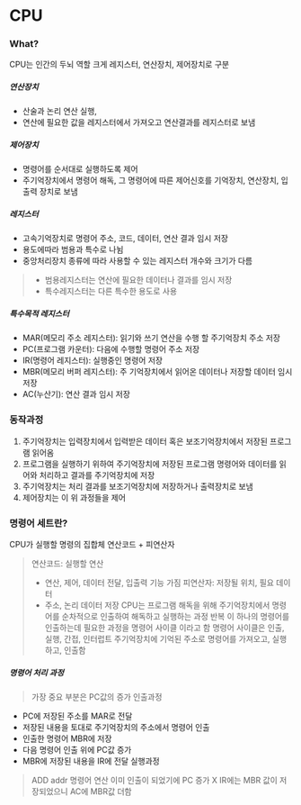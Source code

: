 # CPU
### What?
CPU는 인간의 두뇌 역할
크게 레지스터, 연산장치, 제어장치로 구분
##### 연산장치
- 산술과 논리 연산 실행,
- 연산에 필요한 값을 레지스터에서 가져오고 연산결과를 레지스터로 보냄
##### 제어장치
- 명령어를 순서대로 실행하도록 제어
- 주기억장치에서 명령어 해독, 그 명령어에 따른 제어신호를 기억장치, 연산장치, 입출력 장치로 보냄
##### 레지스터
- 고속기억장치로 명령어 주소, 코드, 데이터, 연산 결과 임시 저장
- 용도에따라 범용과 특수로 나뉨
- 중앙처리장치 종류에 따라 사용할 수 있는 레지스터 개수와 크기가 다름
> - 범용레지스터는 연산에 필요한 데이터나 결과를 임시 저장
> - 특수레지스터는 다른 특수한 용도로 사용
##### 특수목적 레지스터
- MAR(메모리 주소 레지스터): 읽기와 쓰기 연산을 수행 할 주기억장치 주소 저장
- PC(프로그램 카운터): 다음에 수행할 명령어 주소 저장
- IR(명령어 레지스터): 실행중인 명령어 저장
- MBR(메모리 버퍼 레지스터): 주 기억장치에서 읽어온 데이터나 저장할 데이터 임시 저장
- AC(누산기): 연산 결과 임시 저장   
### 동작과정
1. 주기억장치는 입력장치에서 입력받은 데이터 혹은 보조기억장치에서 저장된 프로그램 읽어옴
2. 프로그램을 실행하기 위하여 주기억장치에 저장된 프로그램 명령어와 데이터를 읽어와 처리하고 결과를 주기억장치에 저장
3. 주기억장치는 처리 결과를 보조기억장치에 저장하거나 출력장치로 보냄
4. 제어장치는 이 위 과정들을 제어
### 명령어 세트란?
CPU가 실행할 명령의 집합체
연산코드 + 피연산자
> 연산코드: 실행할 연산
> - 연산, 제어, 데이터 전달, 입출력 기능 가짐
> 피연산자: 저장될 위치, 필요 데이터
> - 주소, 논리 데이터 저장
CPU는 프로그램 해독을 위해 주기억장치에서 명령어를 순차적으로 인출하여 해독하고 실행하는 과정 반복
이 하나의 명령어를 인출하는데 필요한 과정을 명령어 사이클 이라고 함
명령어 사이클은 인출, 실행, 간접, 인터럽트
주기억장치에 기억된 주소로 명령어를 가져오고, 실행하고, 인출함
##### 명령어 처리 과정
> 가장 중요 부분은 PC값의 증가
인출과정
- PC에 저장된 주소를 MAR로 전달
- 저장된 내용을  토대로 주기억장치의 주소에서 명령어 인출
- 인출한 명령어 MBR에 저장
- 다음 명령어 인출 위에 PC값 증가
- MBR에 저장된 내용을 IR에 전달
실행과정
> ADD addr 명령어 연산
이미 인출이 되었기에 PC 증가 X
IR에는 MBR 값이 저장되었으니 AC에 MBR값 더함